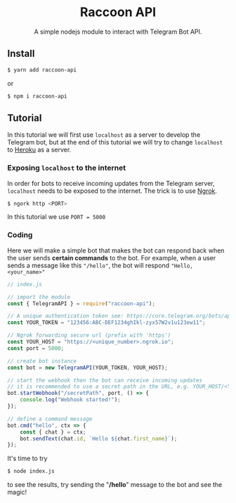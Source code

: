 <h1 align="center">Raccoon API</h1>

<div align="center">
    A simple nodejs module to interact with Telegram Bot API.
</div>

## Install

```bash
$ yarn add raccoon-api
```

or

```bash
$ npm i raccoon-api
```

## Tutorial

In this tutorial we will first use `localhost` as a server to develop the Telegram bot, but at the end of this tutorial we will try to change `localhost` to [Heroku](https://dashboard.heroku.com/) as a server.

### Exposing `localhost` to the internet


In order for bots to receive incoming updates from the Telegram server, `localhost` needs to be exposed to the internet. The trick is to use [Ngrok](https://ngrok.com/).

```bash
$ ngork http <PORT>
```

In this tutorial we use `PORT = 5000`

### Coding


Here we will make a simple bot that makes the bot can respond back when the user sends **certain commands** to the bot. For example, when a user sends a message like this `"/hello"`, the bot will respond `"Hello, <your_name>"`

```js
// index.js

// import the module
const { TelegramAPI } = require("raccoon-api");

// A unique authentication token see: https://core.telegram.org/bots/api#making-requests
const YOUR_TOKEN = "123456:ABC-DEF1234ghIkl-zyx57W2v1u123ew11";

// Ngrok forwarding secure url (prefix with 'https')
const YOUR_HOST = "https://<unique_number>.ngrok.io";
const port = 5000;

// create bot instance
const bot = new TelegramAPI(YOUR_TOKEN, YOUR_HOST);

// start the webhook then the bot can receive incoming updates
// it is recommended to use a secret path in the URL, e.g. YOUR_HOST/<YOUR_TOKEN>. Because no one else knows your bot token.
bot.startWebhook("/secretPath", port, () => {
    console.log("Webhook started!");
});

// define a command message
bot.cmd("hello", ctx => {
    const { chat } = ctx;
    bot.sendText(chat.id, `Hello ${chat.first_name}`);
});
```

It's time to try

```bash
$ node index.js
```

to see the results, try sending the "**/hello**" message to the bot and see the magic!
